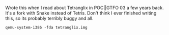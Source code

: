 Wrote this when I read about Tetranglix in POC||GTFO 03 a few years back. It's
a fork with Snake instead of Tetris. Don't think I ever finished writing
this, so its probably terribly buggy and all.

`qemu-system-i386 -fda tetranglix.img`
